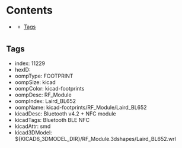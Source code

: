 



Contents
========

* [](#)
	* [Tags](#tags)

# 

## Tags

- index: 11229
- hexID: 
- oompType: FOOTPRINT
- oompSize: kicad
- oompColor: kicad-footprints
- oompDesc: RF_Module
- oompIndex: Laird_BL652
- oompName: kicad-footprints/RF_Module/Laird_BL652
- kicadDesc: Bluetooth v4.2 + NFC module
- kicadTags: Bluetooth BLE NFC
- kicadAttr: smd
- kicad3DModel: ${KICAD6_3DMODEL_DIR}/RF_Module.3dshapes/Laird_BL652.wrl

